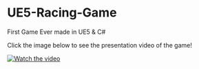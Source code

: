 # UE5-Racing-Game
First Game Ever made in UE5 &amp; C#

Click the image below to see the presentation video of the game! 

[![Watch the video](https://github.com/KMarcjanowicz/UE5-Racing-Game/assets/51883166/ecda94ab-50fb-4410-a5b7-10d5a2d4abb8)](https://youtu.be/RbevWUMTGfs)
